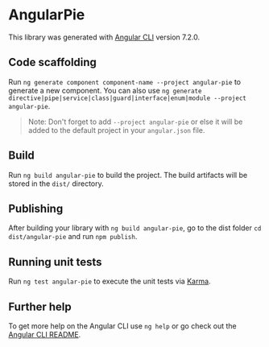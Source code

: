 # AngularPie

This library was generated with [Angular CLI](https://github.com/angular/angular-cli) version 7.2.0.

## Code scaffolding

Run `ng generate component component-name --project angular-pie` to generate a new component. You can also use `ng generate directive|pipe|service|class|guard|interface|enum|module --project angular-pie`.
> Note: Don't forget to add `--project angular-pie` or else it will be added to the default project in your `angular.json` file. 

## Build

Run `ng build angular-pie` to build the project. The build artifacts will be stored in the `dist/` directory.

## Publishing

After building your library with `ng build angular-pie`, go to the dist folder `cd dist/angular-pie` and run `npm publish`.

## Running unit tests

Run `ng test angular-pie` to execute the unit tests via [Karma](https://karma-runner.github.io).

## Further help

To get more help on the Angular CLI use `ng help` or go check out the [Angular CLI README](https://github.com/angular/angular-cli/blob/master/README.md).
